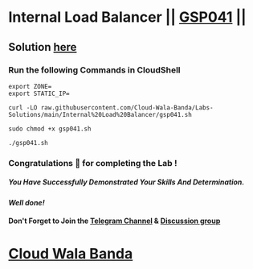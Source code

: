 # Internal Load Balancer || [GSP041](https://www.cloudskillsboost.google/focuses/1910?parent=catalog) ||

## Solution [here](https://youtu.be/refjyguVMYQ)

### Run the following Commands in CloudShell

```
export ZONE=
export STATIC_IP=
```
```
curl -LO raw.githubusercontent.com/Cloud-Wala-Banda/Labs-Solutions/main/Internal%20Load%20Balancer/gsp041.sh

sudo chmod +x gsp041.sh

./gsp041.sh
```

### Congratulations 🎉 for completing the Lab !

##### *You Have Successfully Demonstrated Your Skills And Determination.*

#### *Well done!*

#### Don't Forget to Join the [Telegram Channel](https://t.me/cloudwalabanda) & [Discussion group](https://t.me/cloudwalabandachats)

# [Cloud Wala Banda](https://www.youtube.com/@cloudwalabanda)
